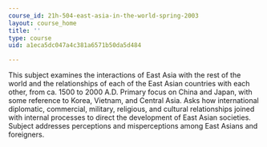 ```yaml
---
course_id: 21h-504-east-asia-in-the-world-spring-2003
layout: course_home
title: ''
type: course
uid: a1eca5dc047a4c381a6571b50da5d484

---
```

This subject examines the interactions of East Asia with the rest of the world and the relationships of each of the East Asian countries with each other, from ca. 1500 to 2000 A.D. Primary focus on China and Japan, with some reference to Korea, Vietnam, and Central Asia. Asks how international diplomatic, commercial, military, religious, and cultural relationships joined with internal processes to direct the development of East Asian societies. Subject addresses perceptions and misperceptions among East Asians and foreigners.
